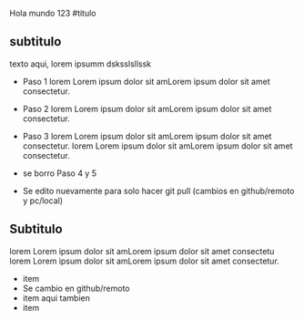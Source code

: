 Hola mundo 123
#titulo


## subtitulo
texto aqui, lorem ipsumm dsksslsllssk


- Paso 1
lorem  Lorem ipsum dolor sit amLorem ipsum dolor sit amet consectetur.
- Paso 2
lorem  Lorem ipsum dolor sit amLorem ipsum dolor sit amet consectetur.
- Paso 3
lorem  Lorem ipsum dolor sit amLorem ipsum dolor sit amet consectetur.
lorem  Lorem ipsum dolor sit amLorem ipsum dolor sit amet consectetur.

- se borro Paso 4 y 5
- Se edito nuevamente para solo hacer git pull (cambios en github/remoto y pc/local)

## Subtitulo
lorem  Lorem ipsum dolor sit amLorem ipsum dolor sit amet consectetu lorem  Lorem ipsum dolor sit amLorem ipsum dolor sit amet consectetur.

- item
- Se cambio en github/remoto
- item aqui tambien
- item

